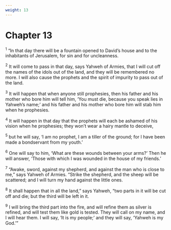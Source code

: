 ```yaml
---
weight: 13
---
```


# Chapter 13

<sup>1</sup> “In that day there will be a fountain opened to David’s house and to the inhabitants of Jerusalem, for sin and for uncleanness. 

<sup>2</sup> It will come to pass in that day, says Yahweh of Armies, that I will cut off the names of the idols out of the land, and they will be remembered no more. I will also cause the prophets and the spirit of impurity to pass out of the land. 

<sup>3</sup> It will happen that when anyone still prophesies, then his father and his mother who bore him will tell him, ‘You must die, because you speak lies in Yahweh’s name;’ and his father and his mother who bore him will stab him when he prophesies. 

<sup>4</sup> It will happen in that day that the prophets will each be ashamed of his vision when he prophesies; they won’t wear a hairy mantle to deceive, 

<sup>5</sup> but he will say, ‘I am no prophet, I am a tiller of the ground; for I have been made a bondservant from my youth.’ 

<sup>6</sup> One will say to him, ‘What are these wounds between your arms?’ Then he will answer, ‘Those with which I was wounded in the house of my friends.’ 

<sup>7</sup> “Awake, sword, against my shepherd, and against the man who is close to me,” says Yahweh of Armies. “Strike the shepherd, and the sheep will be scattered; and I will turn my hand against the little ones. 

<sup>8</sup> It shall happen that in all the land,” says Yahweh, “two parts in it will be cut off and die; but the third will be left in it. 

<sup>9</sup> I will bring the third part into the fire, and will refine them as silver is refined, and will test them like gold is tested. They will call on my name, and I will hear them. I will say, ‘It is my people;’ and they will say, ‘Yahweh is my God.’” 


